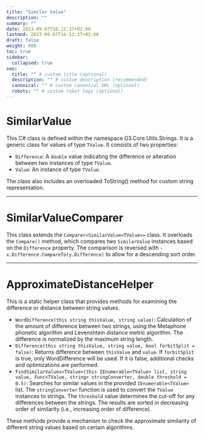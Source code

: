 ```yaml
---
title: "Similar Value"
description: ""
summary: ""
date: 2023-09-07T16:12:37+02:00
lastmod: 2023-09-07T16:12:37+02:00
draft: false
weight: 900
toc: true
sidebar:
  collapsed: true
seo:
  title: "" # custom title (optional)
  description: "" # custom description (recommended)
  canonical: "" # custom canonical URL (optional)
  robots: "" # custom robot tags (optional)
---
```


# SimilarValue

This C# class is defined within the namespace G3.Core.Utils.Strings. It is a generic class for values of type `TValue`. It consists of two properties:

- `Difference`: A `double` value indicating the difference or alteration between two instances of type `TValue`.
- `Value`: An instance of type `TValue`.

The class also includes an overloaded ToString() method for custom string representation.

----

# SimilarValueComparer

This class extends the `Comparer<SimilarValue<TValue>>` class. It overloads the `Compare()` method, which compares two `SimilarValue` instances based on the `Difference` property. The comparison is reversed with `-x.Difference.CompareTo(y.Difference)` to allow for a descending sort order.

----

# ApproximateDistanceHelper

This is a static helper class that provides methods for examining the difference or distance between string values.

- `WordDifference(this string thisValue, string value)`: Calculation of the amount of difference between two strings, using the Metaphone phonetic algorithm and Levenshtein distance metric algorithm. The difference is normalized by the maximum string length. 
- `Difference(this string thisValue, string value, bool forbitSplit = false)`: Returns difference between `thisValue` and `value`. If `forbitSplit` is true, only WordDifference will be used. If it is false, additional checks and optimizations are performed.
- `FindSimilarValues<TValue>(this IEnumerable<TValue> list, string value, Func<TValue, string> stringConverter, double threshold = 0.5)`: Searches for similar values in the provided `IEnumerable<TValue>` list. The `stringConverter` function is used to convert the `TValue` instances to strings. The `threshold` value determines the cut-off for any differences between the strings. The results are sorted in decreasing order of similarity (i.e., increasing order of difference).

These methods provide a mechanism to check the approximate similarity of different string values based on certain algorithms.